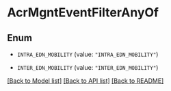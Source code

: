 # AcrMgntEventFilterAnyOf

## Enum


* `INTRA_EDN_MOBILITY` (value: `"INTRA_EDN_MOBILITY"`)

* `INTER_EDN_MOBILITY` (value: `"INTER_EDN_MOBILITY"`)


[[Back to Model list]](../README.md#documentation-for-models) [[Back to API list]](../README.md#documentation-for-api-endpoints) [[Back to README]](../README.md)


